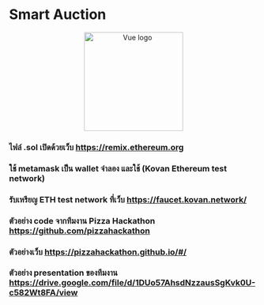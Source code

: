 # Smart Auction
<p align="center"><a href="#" target="_blank" rel="noopener noreferrer"><img width="200" src="https://raw.githubusercontent.com/totiz/LiveDashboard/dev/images/Pizza_Hackathon_Logo.png" alt="Vue logo"></a></p>

### ไฟล์ .sol เปิดด้วยเว็บ   https://remix.ethereum.org
### ใช้ metamask เป็น wallet จำลอง และใช้ (Kovan Ethereum test network)
### รับเหรียญ ETH test network ที่เว็บ https://faucet.kovan.network/

### ตัวอย่าง code จากทีมงาน Pizza Hackathon https://github.com/pizzahackathon
### ตัวอย่างเว็บ https://pizzahackathon.github.io/#/
### ตัวอย่าง presentation ของทีมงาน  https://drive.google.com/file/d/1DUo57AhsdNzzausSgKvk0U-c582Wt8FA/view

